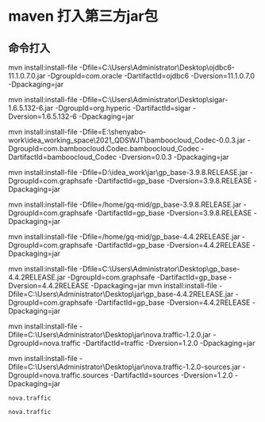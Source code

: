 # maven 打入第三方jar包

## 命令打入

mvn install:install-file -Dfile=C:\Users\Administrator\Desktop\ojdbc6-11.1.0.7.0.jar -DgroupId=com.oracle -DartifactId=ojdbc6 -Dversion=11.1.0.7.0 -Dpackaging=jar

mvn install:install-file -Dfile=C:\Users\Administrator\Desktop\sigar-1.6.5.132-6.jar -DgroupId=org.hyperic -DartifactId=sigar -Dversion=1.6.5.132-6 -Dpackaging=jar

mvn install:install-file -Dfile=E:\shenyabo-work\idea_working_space\2021_QDSWJT\bamboocloud_Codec-0.0.3.jar -DgroupId=com.bamboocloud.Codec.bamboocloud_Codec -DartifactId=bamboocloud_Codec -Dversion=0.0.3 -Dpackaging=jar

mvn install:install-file -Dfile=D:\idea_work\jar\gp_base-3.9.8.RELEASE.jar -DgroupId=com.graphsafe -DartifactId=gp_base -Dversion=3.9.8.RELEASE -Dpackaging=jar

mvn install:install-file -Dfile=/home/gq-mid/gp_base-3.9.8.RELEASE.jar -DgroupId=com.graphsafe -DartifactId=gp_base -Dversion=3.9.8.RELEASE -Dpackaging=jar

mvn install:install-file -Dfile=/home/gq-mid/gp_base-4.4.2RELEASE.jar -DgroupId=com.graphsafe -DartifactId=gp_base -Dversion=4.4.2RELEASE -Dpackaging=jar


mvn install:install-file -Dfile=C:\Users\Administrator\Desktop\gp_base-4.4.2RELEASE.jar -DgroupId=com.graphsafe -DartifactId=gp_base -Dversion=4.4.2RELEASE -Dpackaging=jar
mvn install:install-file -Dfile=C:\Users\Administrator\Desktop\jar\gp_base-4.4.2RELEASE.jar -DgroupId=com.graphsafe -DartifactId=gp_base -Dversion=4.4.2RELEASE -Dpackaging=jar

mvn install:install-file -Dfile=C:\Users\Administrator\Desktop\jar\nova.traffic-1.2.0.jar -DgroupId=nova.traffic -DartifactId=traffic -Dversion=1.2.0 -Dpackaging=jar


mvn install:install-file -Dfile=C:\Users\Administrator\Desktop\jar\nova.traffic-1.2.0-sources.jar -DgroupId=nova.traffic.sources -DartifactId=sources -Dversion=1.2.0 -Dpackaging=jar




```
nova.traffic
```


```
nova.traffic
```
